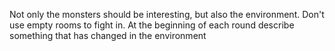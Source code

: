 Not only the monsters should be interesting, but also the environment.
Don't use empty rooms to fight in.
At the beginning of each round describe something that has changed in the environment
